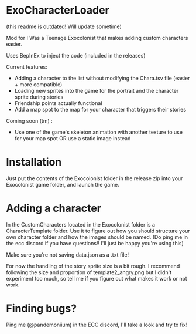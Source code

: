 # ExoCharacterLoader

(this readme is outdated! Will update sometime)

Mod for I Was a Teenage Exocolonist that makes adding custom characters easier.

Uses BepInEx to inject the code (included in the releases)

Current features: 
- Adding a character to the list without modifying the Chara.tsv file (easier + more compatible)
- Loading new sprites into the game for the portrait and the character sprite during stories
- Friendship points actually functional
- Add a map spot to the map for your character that triggers their stories

Coming soon (tm) :
- Use one of the game's skeleton animation with another texture to use for your map spot OR use a static image instead

# Installation

Just put the contents of the Exocolonist folder in the release zip into your Exocolonist game folder, and launch the game.

# Adding a character

In the CustomCharacters located in the Exocolonist folder is a CharacterTemplate folder. Use it to figure out how you should structure your own character folder and how the images should be named. (Do ping me in the ecc discord if you have questions!! I'll just be happy you're using this)

Make sure you're not saving data.json as a .txt file!

For now the handling of the story sprite size is a bit rough. I recommend following the size and proportion of template2_angry.png but I didn't experiment too much, so tell me if you figure out what makes it work or not work.

# Finding bugs?

Ping me (@pandemoniium) in the ECC discord, I'll take a look and try to fix!
